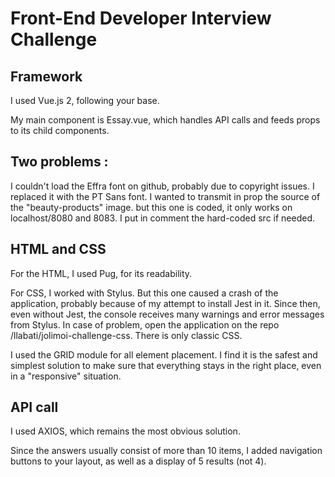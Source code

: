 # Front-End Developer Interview Challenge

## Framework
I used Vue.js 2, following your base.

My main component is Essay.vue, which handles API calls and feeds props to its child components.

## Two problems :
I couldn't load the Effra font on github, probably due to copyright issues. I replaced it with the PT Sans font.
I wanted to transmit in prop the source of the "beauty-products" image. but this one is coded, it only works on localhost/8080 and 8083. I put in comment the hard-coded src if needed.

## HTML and CSS
For the HTML, I used Pug, for its readability.

For CSS, I worked with Stylus. But this one caused a crash of the application, probably because of my attempt to install Jest in it. Since then, even without Jest, the console receives many warnings and error messages from Stylus. In case of problem, open the application on the repo /llabati/jolimoi-challenge-css. There is only classic CSS.

I used the GRID module for all element placement. I find it is the safest and simplest solution to make sure that everything stays in the right place, even in a "responsive" situation.

## API call
I used AXIOS, which remains the most obvious solution.

Since the answers usually consist of more than 10 items, I added navigation buttons to your layout, as well as a display of 5 results (not 4).
